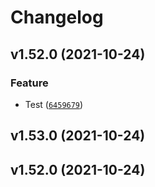 # Changelog

<!--next-version-placeholder-->

## v1.52.0 (2021-10-24)
### Feature
* Test ([`6459679`](https://github.com/Mara-Li/YAFPA-python/commit/645967918e1160a33041f6764f2469aa176b1b3e))

## v1.53.0 (2021-10-24)


## v1.52.0 (2021-10-24)

